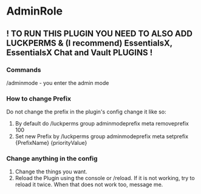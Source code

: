 # AdminRole

## ! TO RUN THIS PLUGIN YOU NEED TO ALSO ADD LUCKPERMS & (I recommend) EssentialsX, EssentialsX Chat and Vault PLUGINS !

### Commands

/adminmode - you enter the admin mode

### How to change Prefix

Do not change the prefix in the plugin's config change it like so:

1. By default do /luckperms group adminmodeprefix meta removeprefix 100
2. Set new Prefix by /luckperms group adminmodeprefix meta setprefix {PrefixName} {priorityValue}

### Change anything in the config

1. Change the things you want.
2. Reload the Plugin using the console or /reload.
   If it is not working, try to reload it twice. When that does not work too, message me.
